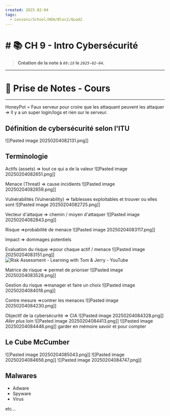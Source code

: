 ```yaml
---
created: 2025-02-04
tags:
  - Lessons/School/HEH/Bloc2/Quad2
---
```


# # 📚  CH 9 - Intro Cybersécurité
> **Création de la note à *`08:18`* le *`2025-02-04`.***
---

# 📝 Prise de Notes - Cours

---
HoneyPot = Faux serveur pour croire que les attaquant peuvent les attaquer
=> Il y a un super login/logs et rien sur le serveur.

## Définition de cybersécurité selon l'ITU
![[Pasted image 20250204082131.png]] 
## Terminologie
Actifs (assets) => tout ce qui a de la valeur
![[Pasted image 20250204082651.png]] 

Menace (Threat) => cause incidients
![[Pasted image 20250204082659.png]] 

Vulnérabilités (Vulnerability) => faiblesses exploitables et trouver ou elles sont
![[Pasted image 20250204082725.png]] 

Vecteur d'attaque => chemin / moyen d'attaquer
![[Pasted image 20250204082843.png]] 

Risque =>probabilité de menace
![[Pasted image 20250204083117.png]] 

Impact => dommages potentiels

Evaluation du risque =>pour chaque actif / menace
![[Pasted image 20250204083151.png]] 
![Risk Assessment - Learning with Tom & Jerry - YouTube](https://www.youtube.com/watch?v=uYufFUuTxMA) 

Matrice de risque => permet de prioriser
![[Pasted image 20250204083528.png]] 

Gestion du risque =>manager et faire un choix
![[Pasted image 20250204084018.png]] 

Contre mesure =>contrer les menaces
![[Pasted image 20250204084230.png]] 

Objectif de la cybersécurité => CIA
![[Pasted image 20250204084328.png]] 
*Aller plus loin* 
![[Pasted image 20250204084413.png]] 
![[Pasted image 20250204084446.png]] 
garder en mémoire savoir et pour compter

## Le Cube McCumber
![[Pasted image 20250204085043.png]]
![[Pasted image 20250204084656.png]]
![[Pasted image 20250204084747.png]]


## Malwares
- Adware
- Spyware
- Virus

etc...